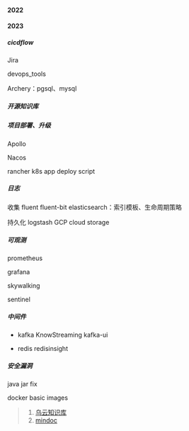 #### 2022




#### 2023
##### cicdflow
Jira

devops_tools

Archery：pgsql、mysql


##### 开源知识库



##### 项目部署、升级
Apollo

Nacos

rancher
k8s app deploy script


##### 日志
收集
fluent
fluent-bit
elasticsearch：索引模板、生命周期策略

持久化
logstash
GCP cloud storage


##### 可观测
prometheus

grafana

skywalking

sentinel


##### 中间件
+ kafka
KnowStreaming
kafka-ui

+ redis
redisinsight


##### 安全漏洞
java jar fix 

docker basic images 






>1. [乌云知识库](https://github.com/SuperKieran/WooyunDrops)
>2. [mindoc](https://github.com/mindoc-org/mindoc)


